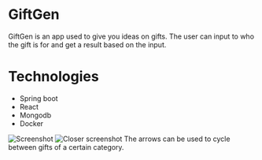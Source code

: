 # GiftGen
GiftGen is an app used to give you ideas on gifts.
The user can input to who the gift is for and get a result based on the input.

# Technologies
* Spring boot
* React
* Mongodb
* Docker

![Screenshot](https://i.ibb.co/GdkgV5s/Screenshot-from-2022-03-03-17-09-47.png)
![Closer screenshot](https://i.ibb.co/4jsJfVs/Screenshot-from-2022-03-03-17-09-47.png)
The arrows can be used to cycle between gifts of a certain category.
